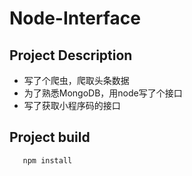 # Node-Interface
## Project Description

* 写了个爬虫，爬取头条数据
* 为了熟悉MongoDB，用node写了个接口
* 写了获取小程序码的接口

## Project build
```bash
   npm install
```
